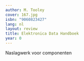 ```yaml
---
author: M. Tooley
cover: 167.jpg
isbn: "9060823427"
lang: nl
layout: review
title: Elektronica Data Handboek
year: 0
---
```


Naslagwerk voor componenten
